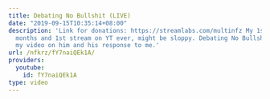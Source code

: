 ```yaml
---
title: Debating No Bullshit (LIVE)
date: "2019-09-15T10:35:14+08:00"
description: 'Link for donations: https://streamlabs.com/multinfz My 1st stream in
  months and 1st stream on YT ever, might be sloppy. Debating No Bullshit regarding
  my video on him and his response to me.'
url: /nfkrz/fY7naiQEk1A/
providers:
  youtube:
    id: fY7naiQEk1A
type: video
---
```

